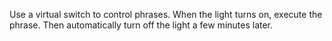 Use a virtual switch to control phrases. When the light turns on, execute the phrase. Then automatically turn off the
light a few minutes later.
